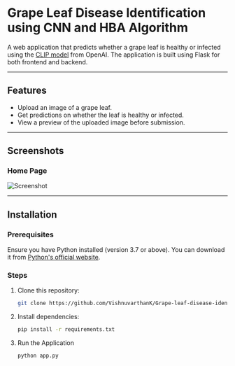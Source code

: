 # Grape Leaf Disease Identification using CNN and HBA Algorithm

A web application that predicts whether a grape leaf is healthy or infected using the [CLIP model](https://github.com/openai/CLIP) from OpenAI. The application is built using Flask for both frontend and backend.

---

## Features
- Upload an image of a grape leaf.
- Get predictions on whether the leaf is healthy or infected.
- View a preview of the uploaded image before submission.

---

## Screenshots
### Home Page
![Screenshot](static/homepage_screenshot.png)

---

## Installation

### Prerequisites
Ensure you have Python installed (version 3.7 or above). You can download it from [Python's official website](https://www.python.org/).

### Steps
1. Clone this repository:
   ```bash
   git clone https://github.com/VishnuvarthanK/Grape-leaf-disease-identification-using-CNN-and-HBA-algorithm.git
2. Install dependencies:
   ```bash
   pip install -r requirements.txt
3. Run the Application
   ```bash
   python app.py
